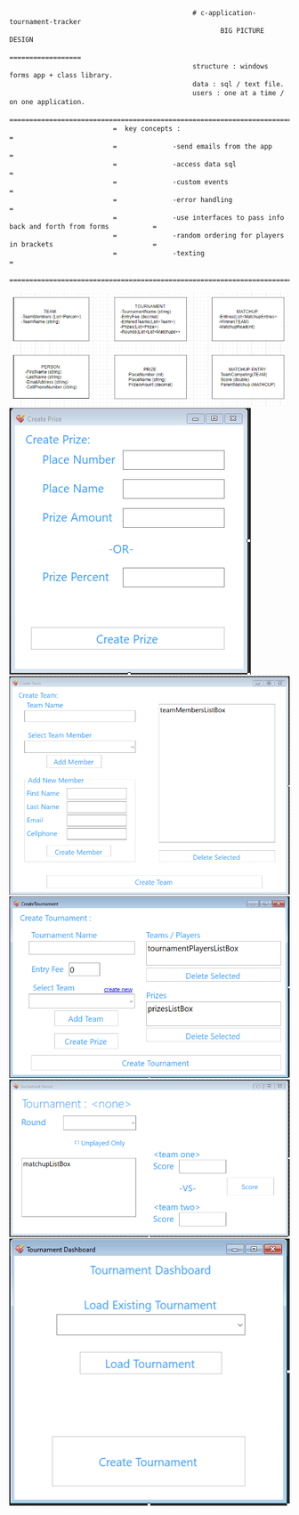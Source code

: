                                                   # c-application-tournament-tracker
                                                         BIG PICTURE DESIGN
                                                         ==================
                                                  structure : windows forms app + class library.
                                                  data : sql / text file. 
                                                  users : one at a time / on one application.
                              =================================================================================
                              =  key concepts :                                                               =
                              =              -send emails from the app                                        =
                              =              -access data sql                                                 =
                              =              -custom events                                                   =
                              =              -error handling                                                  =
                              =              -use interfaces to pass info back and forth from forms           =
                              =              -random ordering for players in brackets                         =
                              =              -texting                                                         =
                              =================================================================================

![alt-text](https://github.com/andreiserbanrazvan/c-application-tournament-tracker/blob/master/Images/model-snap.PNG)
![alt-text](https://github.com/andreiserbanrazvan/c-application-tournament-tracker/blob/master/Images/CreatePrizeForm.PNG)
![alt-text](https://github.com/andreiserbanrazvan/c-application-tournament-tracker/blob/master/Images/CreateTeamForm.PNG)
![alt-text](https://github.com/andreiserbanrazvan/c-application-tournament-tracker/blob/master/Images/CreateTournamentForm.PNG)
![alt-text](https://github.com/andreiserbanrazvan/c-application-tournament-tracker/blob/master/Images/TournamentViewer.PNG)
![alt-text](https://github.com/andreiserbanrazvan/c-application-tournament-tracker/blob/master/Images/tournamentForm.PNG)
